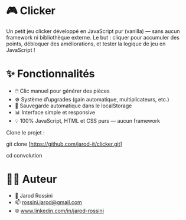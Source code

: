 # 🎮 Clicker

Un petit jeu clicker développé en JavaScript pur (vanilla) — sans aucun framework ni bibliothèque externe.
Le but : cliquer pour accumuler des points, débloquer des améliorations, et tester la logique de jeu en JavaScript !

# ✨ Fonctionnalités

- 🖱️ Clic manuel pour générer des pièces
- ⚙️ Système d’upgrades (gain automatique, multiplicateurs, etc.)
- 💾 Sauvegarde automatique dans le localStorage
- 📊 Interface simple et responsive
- 💡 100% JavaScript, HTML et CSS purs — aucun framework

Clone le projet :

git clone [https://github.com/jarod-it/clicker.git]

cd convolution

# 🧑‍💻 Auteur

- 👤 Jarod Rossini
- 📫 rossini.jarod@gmail.com
- 🌐 www.linkedin.com/in/jarod-rossini
